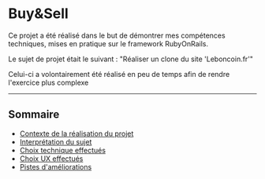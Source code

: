 # Buy&Sell
Ce projet a été réalisé dans le but de démontrer mes compétences techniques, mises en pratique sur le framework RubyOnRails.

Le sujet de projet était le suivant : "Réaliser un clone du site 'Leboncoin.fr'"

Celui-ci a volontairement été réalisé en peu de temps afin de rendre l'exercice plus complexe

_____

## Sommaire

- [Contexte de la réalisation du projet](./docs/context.md)
- [Interprétation du sujet](./docs/interpretation.md)
- [Choix technique effectués](./docs/technical_choice.md)
- [Choix UX effectués](./docs/ux_choice.md)
- [Pistes d'améliorations](./possibles_upgrade.md)